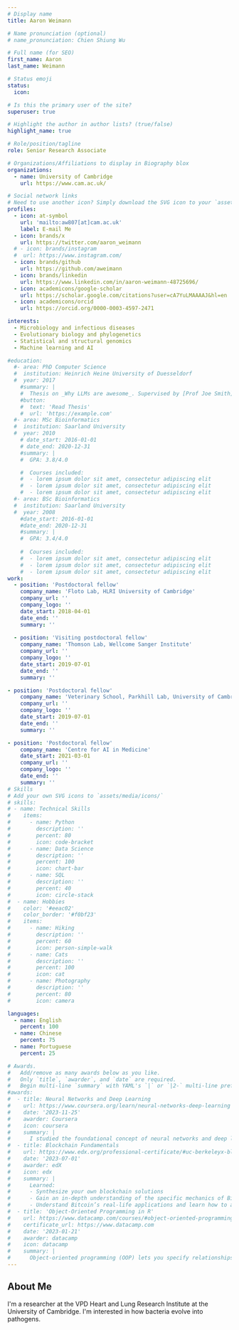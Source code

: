 ```yaml
---
# Display name
title: Aaron Weimann

# Name pronunciation (optional)
# name_pronunciation: Chien Shiung Wu

# Full name (for SEO)
first_name: Aaron
last_name: Weimann

# Status emoji
status:
  icon: 

# Is this the primary user of the site?
superuser: true

# Highlight the author in author lists? (true/false)
highlight_name: true

# Role/position/tagline
role: Senior Research Associate

# Organizations/Affiliations to display in Biography blox
organizations:
  - name: University of Cambridge
    url: https://www.cam.ac.uk/

# Social network links
# Need to use another icon? Simply download the SVG icon to your `assets/media/icons/` folder.
profiles:
  - icon: at-symbol
    url: 'mailto:aw807[at]cam.ac.uk'
    label: E-mail Me
  - icon: brands/x
    url: https://twitter.com/aaron_weimann
  # - icon: brands/instagram
  #  url: https://www.instagram.com/
  - icon: brands/github
    url: https://github.com/aweimann
  - icon: brands/linkedin
    url: https://www.linkedin.com/in/aaron-weimann-48725696/
  - icon: academicons/google-scholar
    url: https://scholar.google.com/citations?user=cA7YuLMAAAAJ&hl=en
  - icon: academicons/orcid
    url: https://orcid.org/0000-0003-4597-2471

interests:
  - Microbiology and infectious diseases
  - Evolutionary biology and phylogenetics
  - Statistical and structural genomics
  - Machine learning and AI

#education:
  #- area: PhD Computer Science
  #  institution: Heinrich Heine University of Duesseldorf
  #  year: 2017
    #summary: |
    #  Thesis on _Why LLMs are awesome_. Supervised by [Prof Joe Smith](https://example.com). Presented papers at 5 IEEE conferences with the contributions being published in 2 Springer journals.
    #button:
    #  text: 'Read Thesis'
    #  url: 'https://example.com'
  #- area: MSc Bioinformatics
  #  institution: Saarland University
  #  year: 2010
    # date_start: 2016-01-01
    # date_end: 2020-12-31
    #summary: |
    #  GPA: 3.8/4.0

    #  Courses included:
    #  - lorem ipsum dolor sit amet, consectetur adipiscing elit
    #  - lorem ipsum dolor sit amet, consectetur adipiscing elit
    #  - lorem ipsum dolor sit amet, consectetur adipiscing elit
  #- area: BSc Bioinformatics
  #  institution: Saarland University
  #  year: 2008
    #date_start: 2016-01-01
    #date_end: 2020-12-31
    #summary: |
    #  GPA: 3.4/4.0
      
    #  Courses included:
    #  - lorem ipsum dolor sit amet, consectetur adipiscing elit
    #  - lorem ipsum dolor sit amet, consectetur adipiscing elit
    #  - lorem ipsum dolor sit amet, consectetur adipiscing elit
work:
  - position: 'Postdoctoral fellow'
    company_name: 'Floto Lab, HLRI University of Cambridge'
    company_url: ''
    company_logo: ''
    date_start: 2018-04-01
    date_end: ''
    summary: ''
    
  - position: 'Visiting postdoctoral fellow'
    company_name: 'Thomson Lab, Wellcome Sanger Institute'
    company_url: ''
    company_logo: ''
    date_start: 2019-07-01
    date_end: ''
    summary: ''

- position: 'Postdoctoral fellow'
    company_name: 'Veterinary School, Parkhill Lab, University of Cambridge'
    company_url: ''
    company_logo: ''
    date_start: 2019-07-01
    date_end: ''
    summary: ''

- position: 'Postdoctoral fellow'
    company_name: 'Centre for AI in Medicine'
    date_start: 2021-03-01
    company_url: ''
    company_logo: ''
    date_end: ''
    summary: ''
# Skills
# Add your own SVG icons to `assets/media/icons/`
# skills:
# - name: Technical Skills
#    items:
#      - name: Python
#        description: ''
#        percent: 80
#        icon: code-bracket
#      - name: Data Science
#        description: ''
#        percent: 100
#        icon: chart-bar
#      - name: SQL
#        description: ''
#        percent: 40
#        icon: circle-stack
#  - name: Hobbies
#    color: '#eeac02'
#    color_border: '#f0bf23'
#    items:
#      - name: Hiking
#        description: ''
#        percent: 60
#        icon: person-simple-walk
#      - name: Cats
#        description: ''
#        percent: 100
#        icon: cat
#      - name: Photography
#        description: ''
#        percent: 80
#        icon: camera

languages:
  - name: English
    percent: 100
  - name: Chinese
    percent: 75
  - name: Portuguese
    percent: 25

# Awards.
#   Add/remove as many awards below as you like.
#   Only `title`, `awarder`, and `date` are required.
#   Begin multi-line `summary` with YAML's `|` or `|2-` multi-line prefix and indent 2 spaces below.
#awards:
#  - title: Neural Networks and Deep Learning
#    url: https://www.coursera.org/learn/neural-networks-deep-learning
#    date: '2023-11-25'
#    awarder: Coursera
#    icon: coursera
#    summary: |
#      I studied the foundational concept of neural networks and deep learning. By the end, I was familiar with the significant technological trends driving the rise of deep learning; build, train, and apply fully connected deep neural networks; implement efficient (vectorized) neural networks; identify key parameters in a neural network’s architecture; and apply deep learning to your own applications.
#  - title: Blockchain Fundamentals
#    url: https://www.edx.org/professional-certificate/#uc-berkeleyx-blockchain-fundamentals
#    date: '2023-07-01'
#    awarder: edX
#    icon: edx
#    summary: |
#      Learned:
#      - Synthesize your own blockchain solutions
#      - Gain an in-depth understanding of the specific mechanics of Bitcoin
#      - Understand Bitcoin’s real-life applications and learn how to attack and destroy Bitcoin, Ethereum, smart contracts and Dapps, and alternatives to Bitcoin’s Proof-of-Work consensus algorithm
#  - title: 'Object-Oriented Programming in R'
#    url: https://www.datacamp.com/courses/#object-oriented-programming-with-s3-and-r6-in-r
#    certificate_url: https://www.datacamp.com
#    date: '2023-01-21'
#    awarder: datacamp
#    icon: datacamp
#    summary: |
#      Object-oriented programming (OOP) lets you specify relationships between functions and the objects that they can act on, helping you manage complexity in your code. This is an intermediate level course, providing an introduction to OOP, using the S3 and R6 systems. S3 is a great day-to-day R programming tool that simplifies some of the functions that you write. R6 is especially useful for industry-specific analyses, working with web APIs, and building GUIs.
---
```


## About Me

I'm a researcher at the VPD Heart and Lung Research Institute at the University of Cambridge.  I'm interested in how bacteria evolve into pathogens.
